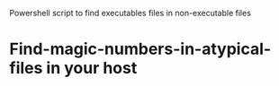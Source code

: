 Powershell script to find executables files in non-executable files 

# Find-magic-numbers-in-atypical-files in your host
